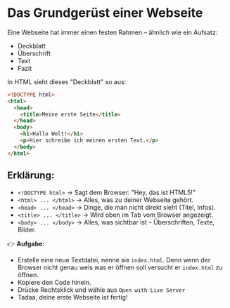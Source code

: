 # Das Grundgerüst einer Webseite

Eine Webseite hat immer einen festen Rahmen – ähnlich wie ein Aufsatz:

- Deckblatt
- Überschrift
- Text
- Fazit

In HTML sieht dieses "Deckblatt" so aus:

```html
<!DOCTYPE html>
<html>
  <head>
    <title>Meine erste Seite</title>
  </head>
  <body>
    <h1>Hallo Welt!</h1>
    <p>Hier schreibe ich meinen ersten Text.</p>
  </body>
</html>
```

## Erklärung:

- `<!DOCTYPE html>` → Sagt dem Browser: "Hey, das ist HTML5!"
- `<html> ... </html>` → Alles, was zu deiner Webseite gehört.
- `<head> ... </head>` → Dinge, die man nicht direkt sieht (Titel, Infos).
- `<title> ... </title>` → Wird oben im Tab vom Browser angezeigt.
- `<body> ... </body>` → Alles, was sichtbar ist – Überschriften, Texte, Bilder.

👉 **Aufgabe:**

- Erstelle eine neue Textdatei, nenne sie `index.html`. Denn wenn der Browser nicht genau weis was er öffnen soll versucht er `index.html` zu öffnen.
- Kopiere den Code hinein.
- Drücke Rechtsklick und wähle aus `Open with Live Server`
- Tadaa, deine erste Webseite ist fertig!
